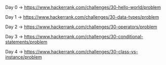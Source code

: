 Day 0 -> https://www.hackerrank.com/challenges/30-hello-world/problem

Day 1 -> https://www.hackerrank.com/challenges/30-data-types/problem

Day 2 -> https://www.hackerrank.com/challenges/30-operators/problem

Day 3 -> https://www.hackerrank.com/challenges/30-conditional-statements/problem

Day 4 -> https://www.hackerrank.com/challenges/30-class-vs-instance/problem